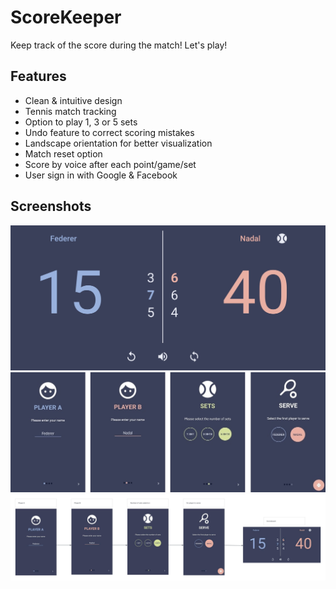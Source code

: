 # ScoreKeeper

Keep track of the score during the match! Let's play!

## Features
* Clean & intuitive design
* Tennis match tracking
* Option to play 1, 3 or 5 sets
* Undo feature to correct scoring mistakes
* Landscape orientation for better visualization
* Match reset option
* Score by voice after each point/game/set
* User sign in with Google & Facebook

## Screenshots
![Screenshot](Screenshots/Match_score.jpg)
![Screenshot](Screenshots/Match_intro.jpg)
![Screenshot](Screenshots/App_Storyboard.jpg)
